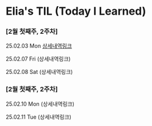 Elia's TIL (Today I Learned)
===
### [2월 첫째주, 2주차]

25.02.03 Mon [상세내역링크](https://github.com/100-hours-a-week/2-elia-ru-til/blob/fa8c40b5fb5f426610ff2cf3657b0f6ce8c5fa54/2%EC%9B%94/250203.md)

25.02.07 Fri  (상세내역링크)

25.02.08 Sat (상세내역링크)

### [2월 첫째주, 2주차]

25.02.10 Mon (상세내역링크)

25.02.11 Tue (상세내역링크)
